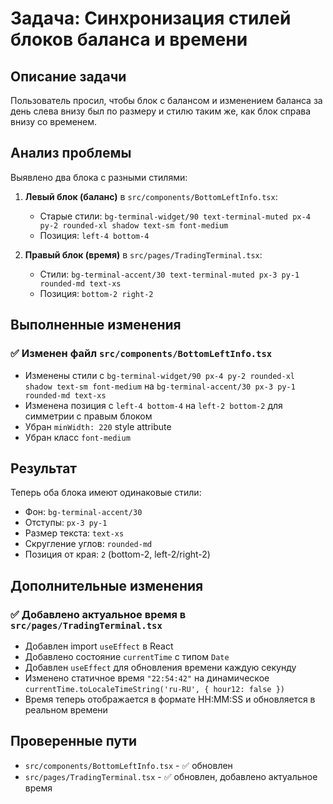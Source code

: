 # Задача: Синхронизация стилей блоков баланса и времени

## Описание задачи
Пользователь просил, чтобы блок с балансом и изменением баланса за день слева внизу был по размеру и стилю таким же, как блок справа внизу со временем.

## Анализ проблемы
Выявлено два блока с разными стилями:

1. **Левый блок (баланс)** в `src/components/BottomLeftInfo.tsx`:
   - Старые стили: `bg-terminal-widget/90 text-terminal-muted px-4 py-2 rounded-xl shadow text-sm font-medium`
   - Позиция: `left-4 bottom-4`

2. **Правый блок (время)** в `src/pages/TradingTerminal.tsx`:
   - Стили: `bg-terminal-accent/30 text-terminal-muted px-3 py-1 rounded-md text-xs`
   - Позиция: `bottom-2 right-2`

## Выполненные изменения

### ✅ Изменен файл `src/components/BottomLeftInfo.tsx`
- Изменены стили с `bg-terminal-widget/90 px-4 py-2 rounded-xl shadow text-sm font-medium` на `bg-terminal-accent/30 px-3 py-1 rounded-md text-xs`
- Изменена позиция с `left-4 bottom-4` на `left-2 bottom-2` для симметрии с правым блоком
- Убран `minWidth: 220` style attribute
- Убран класс `font-medium`

## Результат
Теперь оба блока имеют одинаковые стили:
- Фон: `bg-terminal-accent/30`
- Отступы: `px-3 py-1`
- Размер текста: `text-xs`
- Скругление углов: `rounded-md`
- Позиция от края: `2` (bottom-2, left-2/right-2)

## Дополнительные изменения

### ✅ Добавлено актуальное время в `src/pages/TradingTerminal.tsx`
- Добавлен import `useEffect` в React
- Добавлено состояние `currentTime` с типом `Date`
- Добавлен `useEffect` для обновления времени каждую секунду
- Изменено статичное время `"22:54:42"` на динамическое `currentTime.toLocaleTimeString('ru-RU', { hour12: false })`
- Время теперь отображается в формате HH:MM:SS и обновляется в реальном времени

## Проверенные пути
- `src/components/BottomLeftInfo.tsx` - ✅ обновлен
- `src/pages/TradingTerminal.tsx` - ✅ обновлен, добавлено актуальное время 